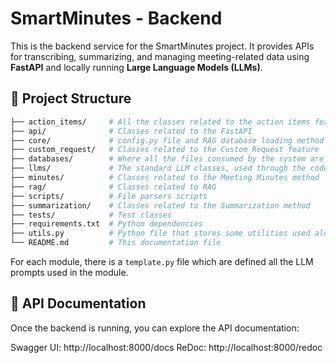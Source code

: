 # SmartMinutes - Backend

This is the backend service for the SmartMinutes project. It provides APIs for transcribing, summarizing, and managing meeting-related data using **FastAPI** and locally running **Large Language Models (LLMs)**.

## 📂 Project Structure

```bash
├── action_items/     # All the classes related to the action items feature
├── api/              # Classes related to the FastAPI
├── core/             # config.py file and RAG database loading method
├── custom_request/   # Classes related to the Custom Request feature
├── databases/        # Where all the files consumed by the system are stored, like transcripts (Created when starting the project for the first )
├── llms/             # The standard LLM classes, used through the code
├── minutes/          # Classes related to the Meeting Minutes method
├── rag/              # Classes related to RAG
├── scripts/          # File parsers scripts
├── summarization/    # Classes related to the Summarization method
├── tests/            # Test classes
├── requirements.txt  # Python dependencies
├── utils.py          # Python file that stores some utilities used along the code
└── README.md         # This documentation file
```

For each module, there is a `template.py` file which are defined all the LLM prompts used in the module.

## 📖 API Documentation
Once the backend is running, you can explore the API documentation:

Swagger UI: http://localhost:8000/docs
ReDoc: http://localhost:8000/redoc